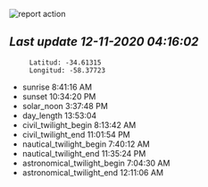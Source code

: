 ![report action](https://github.com/matiasz8/actions-for-reports/workflows/report%20action/badge.svg?branch=develop) 


## *****Last update 12-11-2020 04:16:02*****



		 Latitud: -34.61315
		 Longitud: -58.37723

 - sunrise 	 8:41:16 AM
 - sunset 	 10:34:20 PM
 - solar_noon 	 3:37:48 PM
 - day_length 	 13:53:04
 - civil_twilight_begin 	 8:13:42 AM
 - civil_twilight_end 	 11:01:54 PM
 - nautical_twilight_begin 	 7:40:12 AM
 - nautical_twilight_end 	 11:35:24 PM
 - astronomical_twilight_begin 	 7:04:30 AM
 - astronomical_twilight_end 	 12:11:06 AM

